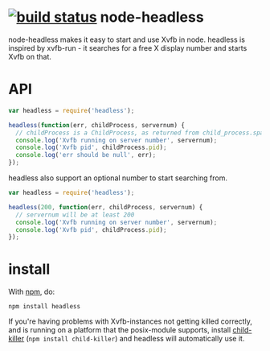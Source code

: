 [![build status](https://secure.travis-ci.org/kesla/node-headless.png)](http://travis-ci.org/kesla/node-headless)
node-headless
=========

node-headless makes it easy to start and use Xvfb in node.
headless is inspired by xvfb-run - it searches for a free X display number and starts Xvfb on that.

API
=======

````javascript
var headless = require('headless');

headless(function(err, childProcess, servernum) {
  // childProcess is a ChildProcess, as returned from child_process.spawn()
  console.log('Xvfb running on server number', servernum);
  console.log('Xvfb pid', childProcess.pid);
  console.log('err should be null', err);
});
````

headless also support an optional number to start searching from.

````javascript
var headless = require('headless');

headless(200, function(err, childProcess, servernum) {
  // servernum will be at least 200
  console.log('Xvfb running on server number', servernum);
  console.log('Xvfb pid', childProcess.pid);
});
````

install
=======

With [npm](http://npmjs.org), do:

    npm install headless

If you're having problems with Xvfb-instances not getting killed correctly, and is running on a platform that the posix-module supports, install [child-killer](https://npmjs.org/package/child-killer) (`npm install child-killer`) and headless will automatically use it.